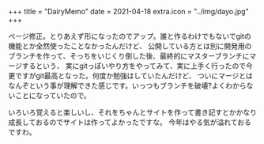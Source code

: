 +++
title = "DairyMemo"
date = 2021-04-18
extra.icon = "../img/dayo.jpg"
+++

ページ修正。とりあえず形になったのでアップ。誰と作るわけでもないでgitの機能とか全然使ったことなかったんだけど、
公開している方とは別に開発用のブランチを作って、そっちをいじくり倒した後、最終的にマスターブランチにマージするという、
実にgitっぽいやり方をやってみて、実に上手く行ったので今更ですがgit最高となった。何度か勉強はしていたんだけど、
ついにマージとはなんぞという事が理解できた感じです。いっつもブランチを破壊?よくわからないことになっていたので。

いろいろ覚えると楽しいし、それをちゃんとサイトを作って書き記すとかかなり成長しておるのでサイトは作ってよかったですな。
今年はやる気が溢れておるですわ。